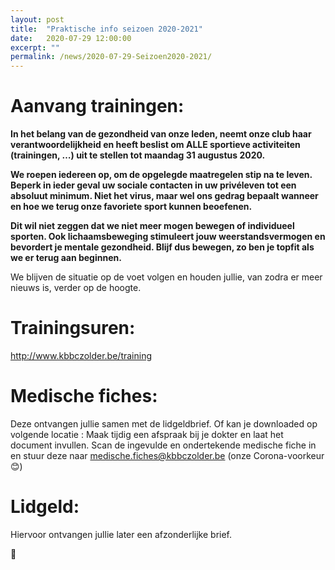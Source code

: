 ```yaml
---
layout: post
title:  "Praktische info seizoen 2020-2021"
date:   2020-07-29 12:00:00
excerpt: ""
permalink: /news/2020-07-29-Seizoen2020-2021/
---
```


# Aanvang trainingen:

**In het belang van de gezondheid van onze leden, neemt onze club haar verantwoordelijkheid en heeft beslist om ALLE sportieve activiteiten (trainingen, …)  uit te stellen tot maandag 31 augustus 2020.**

**We roepen iedereen op, om de opgelegde maatregelen stip na te leven. Beperk in ieder geval uw sociale contacten in uw privéleven tot een absoluut minimum. Niet het virus, maar wel ons gedrag bepaalt wanneer en hoe we terug onze favoriete sport kunnen beoefenen.**

**Dit wil niet zeggen dat we niet meer mogen bewegen of individueel sporten. Ook lichaamsbeweging stimuleert jouw weerstandsvermogen en bevordert je mentale gezondheid. Blijf dus bewegen, zo ben je topfit als we er terug aan beginnen.**

We blijven de situatie op de voet volgen en houden jullie, van zodra er meer nieuws is, verder op de hoogte.


# Trainingsuren:

http://www.kbbczolder.be/training

# Medische fiches:

Deze ontvangen jullie samen met de lidgeldbrief.
Of kan je downloaded op volgende locatie :
Maak tijdig een afspraak bij je dokter en laat het document invullen.
Scan de ingevulde en ondertekende medische fiche in en stuur deze naar medische.fiches@kbbczolder.be  (onze Corona-voorkeur 😊)

# Lidgeld:

Hiervoor ontvangen jullie later een afzonderlijke brief.


:basketball:
